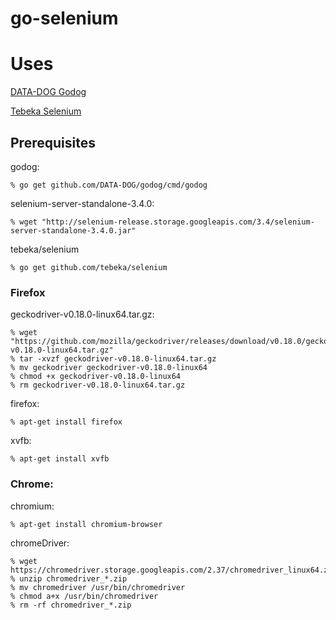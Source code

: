 # go-selenium

# Uses

[DATA-DOG Godog]

[Tebeka Selenium]

[DATA-DOG Godog]: https://github.com/DATA-DOG/godog
[Tebeka Selenium]: https://github.com/tebeka/selenium

## Prerequisites

godog:
 
    % go get github.com/DATA-DOG/godog/cmd/godog

selenium-server-standalone-3.4.0:

    % wget "http://selenium-release.storage.googleapis.com/3.4/selenium-server-standalone-3.4.0.jar" 
    
tebeka/selenium
    
    % go get github.com/tebeka/selenium
    
### Firefox

geckodriver-v0.18.0-linux64.tar.gz:

    % wget "https://github.com/mozilla/geckodriver/releases/download/v0.18.0/geckodriver-v0.18.0-linux64.tar.gz"
    % tar -xvzf geckodriver-v0.18.0-linux64.tar.gz
    % mv geckodriver geckodriver-v0.18.0-linux64
    % chmod +x geckodriver-v0.18.0-linux64
    % rm geckodriver-v0.18.0-linux64.tar.gz

firefox:

    % apt-get install firefox
    
xvfb:    
    
    % apt-get install xvfb
    
### Chrome:

chromium:

    % apt-get install chromium-browser

chromeDriver:
    
    % wget https://chromedriver.storage.googleapis.com/2.37/chromedriver_linux64.zip
    % unzip chromedriver_*.zip
    % mv chromedriver /usr/bin/chromedriver
    % chmod a+x /usr/bin/chromedriver
    % rm -rf chromedriver_*.zip
    


    
